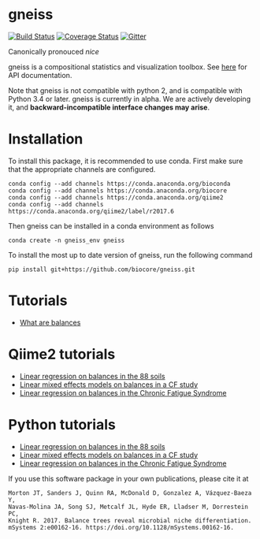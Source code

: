 # gneiss

[![Build Status](https://travis-ci.org/biocore/gneiss.png?branch=master)](https://travis-ci.org/biocore/gneiss)
[![Coverage Status](https://coveralls.io/repos/biocore/gneiss/badge.svg)](https://coveralls.io/r/biocore/gneiss)
[![Gitter](https://badges.gitter.im/biocore/gneiss.svg)](https://gitter.im/biocore/gneiss?utm_source=badge&utm_medium=badge&utm_campaign=pr-badge)

Canonically pronouced *nice*


gneiss is a compositional statistics and visualization toolbox.  See [here](https://biocore.github.io/gneiss/) for API documentation.
 
Note that gneiss is not compatible with python 2, and is compatible with Python 3.4 or later.
gneiss is currently in alpha.  We are actively developing it, and __backward-incompatible interface changes may arise__.

# Installation

To install this package, it is recommended to use conda.  First make sure that the appropriate channels are configured.

```
conda config --add channels https://conda.anaconda.org/bioconda
conda config --add channels https://conda.anaconda.org/biocore
conda config --add channels https://conda.anaconda.org/qiime2
conda config --add channels https://conda.anaconda.org/qiime2/label/r2017.6
```

Then gneiss can be installed in a conda environment as follows
```
conda create -n gneiss_env gneiss
```
To install the most up to date version of gneiss, run the following command

```
pip install git+https://github.com/biocore/gneiss.git
```

# Tutorials

* [What are balances](https://github.com/biocore/gneiss/blob/master/ipynb/balance_trees.ipynb)

# Qiime2 tutorials

* [Linear regression on balances in the 88 soils](https://biocore.github.io/gneiss/docs/v0.4.0/tutorials/qiime2/88soils-qiime2-tutorial.html)
* [Linear mixed effects models on balances in a CF study](https://biocore.github.io/gneiss/docs/v0.4.0/tutorials/qiime2/cfstudy-qiime2-tutorial.html)
* [Linear regression on balances in the Chronic Fatigue Syndrome](https://biocore.github.io/gneiss/docs/v0.4.0/tutorials/qiime2/cfs-qiime2-tutorial.html)

# Python tutorials

* [Linear regression on balances in the 88 soils](https://biocore.github.io/gneiss/docs/v0.4.0/tutorials/python/88soils-python-tutorial.html)
* [Linear mixed effects models on balances in a CF study](https://biocore.github.io/gneiss/docs/v0.4.0/tutorials/python/cfstudy-python-tutorial.html)
* [Linear regression on balances in the Chronic Fatigue Syndrome](https://biocore.github.io/gneiss/docs/v0.4.0/tutorials/python/cfs-python-tutorial.html)


If you use this software package in your own publications, please cite it at
```
Morton JT, Sanders J, Quinn RA, McDonald D, Gonzalez A, Vázquez-Baeza Y, 
Navas-Molina JA, Song SJ, Metcalf JL, Hyde ER, Lladser M, Dorrestein PC, 
Knight R. 2017. Balance trees reveal microbial niche differentiation. 
mSystems 2:e00162-16. https://doi.org/10.1128/mSystems.00162-16.
```
